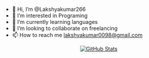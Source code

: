 - 👋 Hi, I’m @Lakshyakumar266
- 👀 I’m interested in Programing
- 🌱 I’m currently learning languages
- 💞️ I’m looking to collaborate on freelancing
- 📫 How to reach me lakshyakumar0098@gmail.com

<div align="center" style="margin:10px;">
	<a href="https://gh-readme-profile.vercel.app/api?username=Lakshyakumar266&theme=github_dark_dimmed&border_color=00e421">
		<img src="https://gh-readme-profile.vercel.app/api?username=Lakshyakumar266&theme=github_dark_dimmed&border_color=00e421" alt="GitHub Stats">
	</a>
</div>

<!---
Lakshyakumar266/Lakshyakumar266 is a ✨ special ✨ repository because its `README.md` (this file) appears on your GitHub profile.
You can click the Preview link to take a look at your changes.
--->

